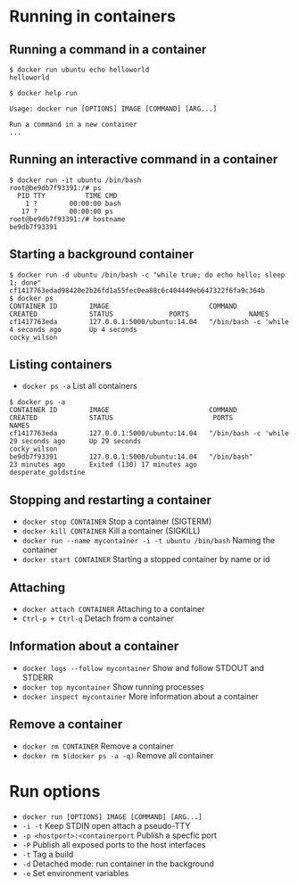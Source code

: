 # Running in containers

## Running a command in a container

```
$ docker run ubuntu echo helloworld
helloworld
```

```
$ docker help run

Usage: docker run [OPTIONS] IMAGE [COMMAND] [ARG...]

Run a command in a new container
...
```

## Running an interactive command in a container

```
$ docker run -it ubuntu /bin/bash
root@be9db7f93391:/# ps
  PID TTY          TIME CMD
    1 ?        00:00:00 bash
   17 ?        00:00:00 ps
root@be9db7f93391:/# hostname
be9db7f93391
```

## Starting a background container

```
$ docker run -d ubuntu /bin/bash -c "while true; do echo hello; sleep 1; done"
cf1417763edad98420e2b26fd1a55fec0ea88c6c404449eb647322f6fa9c364b
$ docker ps
CONTAINER ID        IMAGE                         COMMAND                CREATED             STATUS              PORTS               NAMES
cf1417763eda        127.0.0.1:5000/ubuntu:14.04   "/bin/bash -c 'while   4 seconds ago       Up 4 seconds                            cocky_wilson
```

## Listing containers
* `docker ps -a` List all containers

```
$ docker ps -a
CONTAINER ID        IMAGE                         COMMAND                CREATED             STATUS                         PORTS               NAMES
cf1417763eda        127.0.0.1:5000/ubuntu:14.04   "/bin/bash -c 'while   29 seconds ago      Up 29 seconds                                      cocky_wilson
be9db7f93391        127.0.0.1:5000/ubuntu:14.04   "/bin/bash"            23 minutes ago      Exited (130) 17 minutes ago                        desperate_goldstine
```

## Stopping and restarting a container
* `docker stop CONTAINER` Stop a container (SIGTERM)
* `docker kill CONTAINER` Kill a container (SIGKILL)
* `docker run --name mycontainer -i -t ubuntu /bin/bash` Naming the container
* `docker start CONTAINER` Starting a stopped container by name or id

## Attaching
* `docker attach CONTAINER` Attaching to a container
* `Ctrl-p + Ctrl-q` Detach from a container

## Information about a container
* `docker logs --follow mycontainer` Show and follow STDOUT and STDERR
* `docker top mycontainer` Show running processes
* `docker inspect mycontainer` More information about a container

## Remove a container
* `docker rm CONTAINER` Remove a container
* `docker rm $(docker ps -a -q)` Remove all container
# Run options
* `docker run [OPTIONS] IMAGE [COMMAND] [ARG...]`
* `-i -t` Keep STDIN open attach a pseudo-TTY
* `-p <hostport>:<containerport` Publish a specfic port
* `-P` Publish all exposed ports to the host interfaces
* `-t` Tag a build
* `-d` Detached mode: run container in the background
* `-e` Set environment variables


